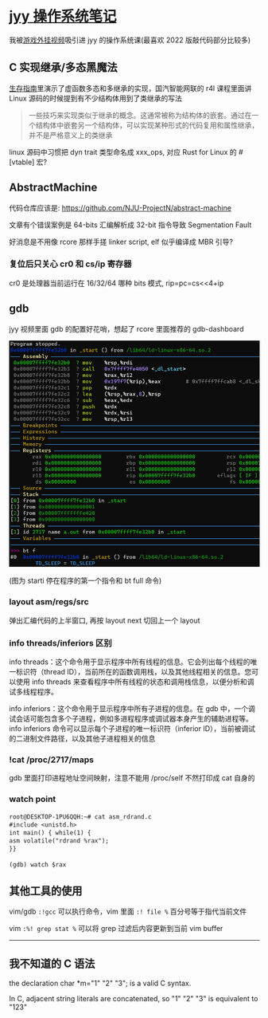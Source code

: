 # [jyy 操作系统笔记](/2023/08/jyy_operate_system_notes.md)

我被[游戏外挂视频](https://twitter.com/ospopen/status/1691635355848765886)吸引进 jyy 的操作系统课(最喜欢 2022 版敲代码部分比较多)

## C 实现继承/多态黑魔法
[生存指南](https://jyywiki.cn/OS/OS_Guide.html)里演示了虚函数多态和多继承的实现，国汽智能网联的 r4l 课程里面讲 Linux 源码的时候提到有不少结构体用到了类继承的写法

> 一些技巧来实现类似于继承的概念。这通常被称为结构体的嵌套。通过在一个结构体中嵌套另一个结构体，可以实现某种形式的代码复用和属性继承，并不是严格意义上的类继承

linux 源码中习惯把 dyn trait 类型命名成 xxx_ops, 对应 Rust for Linux 的 #[vtable] 宏?

## AbstractMachine
代码仓库应该是: <https://github.com/NJU-ProjectN/abstract-machine>

文章有个错误案例是 64-bits 汇编解析成 32-bit 指令导致 Segmentation Fault

好消息是不用像 rcore 那样手搓 linker script, elf 似乎编译成 MBR 引导?

### 复位后只关心 cr0 和 cs/ip 寄存器
cr0 是处理器当前运行在 16/32/64 哪种 bits 模式, rip=pc=cs<<4+ip

## gdb
jyy 视频里面 gdb 的配置好花哨，想起了 rcore 里面推荐的 gdb-dashboard

![](gdb_starti_stop_at_first_instrument.png)

(图为 starti 停在程序的第一个指令和 bt full 命令)

### layout asm/regs/src
弹出汇编代码的上半窗口, 再按 layout next 切回上一个 layout

### info threads/inferiors 区别
info threads：这个命令用于显示程序中所有线程的信息。它会列出每个线程的唯一标识符（thread ID），当前所在的函数调用栈，以及其他线程相关的信息。您可以使用 info threads 来查看程序中所有线程的状态和调用栈信息，以便分析和调试多线程程序。

info inferiors：这个命令用于显示程序中所有子进程的信息。在 gdb 中，一个调试会话可能包含多个子进程，例如多进程程序或调试器本身产生的辅助进程等。info inferiors 命令可以显示每个子进程的唯一标识符（inferior ID），当前被调试的二进制文件路径，以及其他子进程相关的信息

### !cat /proc/2717/maps
gdb 里面打印进程地址空间映射，注意不能用 /proc/self 不然打印成 cat 自身的

### watch point
```
root@DESKTOP-1PU6QQH:~# cat asm_rdrand.c
#include <unistd.h>
int main() { while(1) {
asm volatile("rdrand %rax");
}}

(gdb) watch $rax
```

## 其他工具的使用
vim/gdb `:!gcc` 可以执行命令，vim 里面 `:! file %` 百分号等于指代当前文件

vim `:%! grep stat %` 可以将 grep 过滤后内容更新到当前 vim buffer

---

## 我不知道的 C 语法

the declaration char *m="1" "2" "3"; is a valid C syntax.

In C, adjacent string literals are concatenated, so "1" "2" "3" is equivalent to "123"
